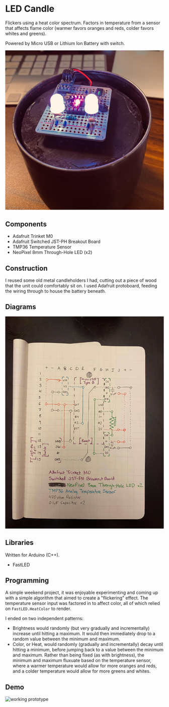 # LED Candle
Flickers using a heat color spectrum. Factors in temperature from a sensor that
affects flame color (warmer favors oranges and reds, colder favors whites and
greens).

Powered by Micro USB or Lithium Ion Battery with switch.

![led candle](assets/candle.jpeg)

## Components
- Adafruit Trinket M0
- Adafruit Switched JST-PH Breakout Board
- TMP36 Temperature Sensor
- NeoPixel 8mm Through-Hole LED (x2)

## Construction
I reused some old metal candleholders I had, cutting out a piece of wood that
the unit could comfortably sit on. I used Adafruit protoboard, feeding the
wiring through to house the battery beneath.

## Diagrams
![schematics on protoboard](assets/diagram.jpg)

## Libraries

Written for Arduino (C++).

- FastLED

## Programming

A simple weekend project, it was enjoyable experimenting and coming up with a
simple algorithm that aimed to create a "flickering" effect. The temperature
sensor input was factored in to affect color, all of which relied on
`FastLED.HeatColor` to render.

I ended on two independent patterns:

- Brightness would randomly (but very gradually and incrementally) increase
  until hitting a maximum. It would then immediately drop to a random value
  between the minimum and maximum.
- Color, or Heat, would randomly (gradually and incrementally) decay until
  hitting a minimum, before jumping back to a value between the minimum and
  maximum. Rather than being fixed (as with brightness), the minimum and
  maximum fluxuate based on the temperature sensor, where a warmer temperature
  would allow for more oranges and reds, and a colder temperature would allow
  for more greens and whites.


## Demo
![working prototype](assets/demo.gif)
